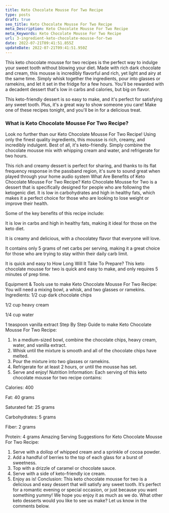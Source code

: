 ```yaml
---
title: Keto Chocolate Mousse For Two Recipe
type: posts
draft: true
seo_title: Keto Chocolate Mousse For Two Recipe
meta_Description: Keto Chocolate Mousse For Two Recipe
meta_Keywords: Keto Chocolate Mousse For Two Recipe
url: 3-ingredient-keto-chocolate-mousse-for-two
date: 2022-07-21T09:41:51.855Z
updateDate: 2022-07-21T09:41:51.950Z
---
```

This keto chocolate mousse for two recipes is the perfect way to indulge your sweet tooth without blowing your diet. Made with rich dark chocolate and cream, this mousse is incredibly flavorful and rich, yet light and airy at the same time. Simply whisk together the ingredients, pour into glasses or ramekins, and let it set in the fridge for a few hours. You'll be rewarded with a decadent dessert that's low in carbs and calories, but big on flavor.

This keto-friendly dessert is so easy to make, and it's perfect for satisfying any sweet tooth. Plus, it's a great way to show someone you care! Make one of these recipes tonight, and you'll be in for a delicious treat.


### **What is Keto Chocolate Mousse For Two Recipe?**


Look no further than our Keto Chocolate Mousse For Two Recipe! Using only the finest quality ingredients, this mousse is rich, creamy, and incredibly indulgent. Best of all, it's keto-friendly. Simply combine the chocolate mousse mix with whipping cream and water, and refrigerate for two hours. 

This rich and creamy dessert is perfect for sharing, and thanks to its flat frequency response in the passband region, it's sure to sound great when played through your home audio system
What Are Benefits of Keto Chocolate Mousse For Two Recipe?
Keto Chocolate Mousse for Two is a dessert that is specifically designed for people who are following the ketogenic diet. It is low in carbohydrates and high in healthy fats, which makes it a perfect choice for those who are looking to lose weight or improve their health.

Some of the key benefits of this recipe include:

It is low in carbs and high in healthy fats, making it ideal for those on the keto diet.

It is creamy and delicious, with a chocolatey flavor that everyone will love.

It contains only 5 grams of net carbs per serving, making it a great choice for those who are trying to stay within their daily carb limit.

It is quick and easy to
How Long Will It Take To Prepare?
This keto chocolate mousse for two is quick and easy to make, and only requires 5 minutes of prep time.

Equipment & Tools use to make Keto Chocolate Mousse For Two Recipe:
You will need a mixing bowl, a whisk, and two glasses or ramekins.
Ingredients:
1/2 cup dark chocolate chips

1/2 cup heavy cream

1/4 cup water

1 teaspoon vanilla extract
Step By Step Guide to make
 Keto Chocolate Mousse For Two Recipe:

1. In a medium-sized bowl, combine the chocolate chips, heavy cream, water, and vanilla extract.
2. Whisk until the mixture is smooth and all of the chocolate chips have melted.
3. Pour the mixture into two glasses or ramekins.
4. Refrigerate for at least 2 hours, or until the mousse has set.
5. Serve and enjoy!
   Nutrition Information:
   Each serving of this keto chocolate mousse for two recipe contains:

Calories: 400

Fat: 40 grams

Saturated fat: 25 grams

Carbohydrates: 5 grams

Fiber: 2 grams

Protein: 4 grams 
Amazing Serving Suggestions for Keto Chocolate Mousse For Two Recipe:

1. Serve with a dollop of whipped cream and a sprinkle of cocoa powder.
2. Add a handful of berries to the top of each glass for a burst of sweetness.
3. Top with a drizzle of caramel or chocolate sauce.
4. Serve with a side of keto-friendly ice cream.
5. Enjoy as is!
   Conclusion:
   This keto chocolate mousse for two is a delicious and easy dessert that will satisfy any sweet tooth. It’s perfect for a romantic evening or special occasion, or just because you want something yummy! We hope you enjoy it as much as we do. What other keto desserts would you like to see us make? Let us know in the comments below.
